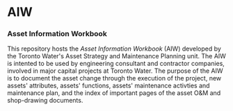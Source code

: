 # AIW
### Asset Information Workbook

This repository hosts the *Asset Information Workbook* (AIW) developed by the Toronto Water's Asset Strategy and Maintenance Planning unit. 
The AIW is intented to be used by engineering consultant and contractor companies, involved in major capital projects at Toronto Water.  The purpose of the AIW is to document the asset change through the execution of the project, new assets' attributes, assets' functions,  assets' maintenance activties and maintenance plan, and the index of important pages of the asset O&M and shop-drawing documents. 
